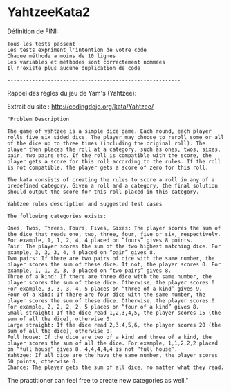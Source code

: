 # YahtzeeKata2

Définition de FINI:

    Tous les tests passent
    Les tests expriment l'intention de votre code
    Chaque méthode a moins de 10 lignes
    Les variables et méthodes sont correctement nommées
    Il n'existe plus aucune duplication de code
    
    --------------------------------------------------------
    
Rappel des règles du jeu de Yam's (Yahtzee): 
    
Extrait du site : http://codingdojo.org/kata/Yahtzee/
    
    "Problem Description

    The game of yahtzee is a simple dice game. Each round, each player rolls five six sided dice. The player may choose to reroll some or all of the dice up to three times (including the original roll). The player then places the roll at a category, such as ones, twos, sixes, pair, two pairs etc. If the roll is compatible with the score, the player gets a score for this roll according to the rules. If the roll is not compatible, the player gets a score of zero for this roll.

    The kata consists of creating the rules to score a roll in any of a predefined category. Given a roll and a category, the final solution should output the score for this roll placed in this category.

    Yahtzee rules description and suggested test cases

    The following categories exists:

    Ones, Twos, Threes, Fours, Fives, Sixes: The player scores the sum of the dice that reads one, two, three, four, five or six, respectively. For example, 1, 1, 2, 4, 4 placed on “fours” gives 8 points.
    Pair: The player scores the sum of the two highest matching dice. For example, 3, 3, 3, 4, 4 placed on “pair” gives 8.
    Two pairs: If there are two pairs of dice with the same number, the player scores the sum of these dice. If not, the player scores 0. For example, 1, 1, 2, 3, 3 placed on “two pairs” gives 8.
    Three of a kind: If there are three dice with the same number, the player scores the sum of these dice. Otherwise, the player scores 0. For example, 3, 3, 3, 4, 5 places on “three of a kind” gives 9.
    Four of a kind: If there are four dice with the same number, the player scores the sum of these dice. Otherwise, the player scores 0. For example, 2, 2, 2, 2, 5 places on “four of a kind” gives 8.
    Small straight: If the dice read 1,2,3,4,5, the player scores 15 (the sum of all the dice), otherwise 0.
    Large straight: If the dice read 2,3,4,5,6, the player scores 20 (the sum of all the dice), otherwise 0.
    Full house: If the dice are two of a kind and three of a kind, the player scores the sum of all the dice. For example, 1,1,2,2,2 placed on “full house” gives 8. 4,4,4,4,4 is not “full house”.
    Yahtzee: If all dice are the have the same number, the player scores 50 points, otherwise 0.
    Chance: The player gets the sum of all dice, no matter what they read.

The practitioner can feel free to create new categories as well."
